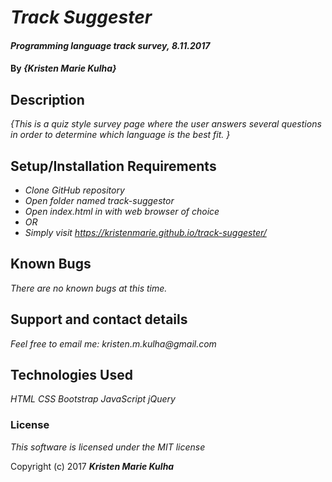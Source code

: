 # _Track Suggester_

#### _Programming language track survey,_ _8.11.2017_

#### By _**{Kristen Marie Kulha}**_

## Description

_{This is a quiz style survey page where the user answers several questions in order to determine which language is the best fit. }_

## Setup/Installation Requirements

* _Clone GitHub repository_
* _Open folder named track-suggestor_
* _Open index.html in with web browser of choice_
* _OR_
* _Simply visit https://kristenmarie.github.io/track-suggester/_

## Known Bugs

_There are no known bugs at this time._

## Support and contact details

_Feel free to email me: kristen.m.kulha@gmail.com_

## Technologies Used

_HTML CSS Bootstrap JavaScript jQuery_

### License

*This software is licensed under the MIT license*

Copyright (c) 2017 **_Kristen Marie Kulha_**
